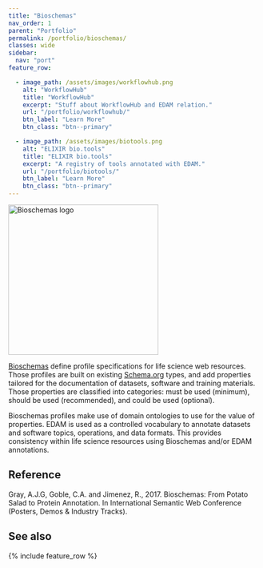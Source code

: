 ```yaml
---
title: "Bioschemas"
nav_order: 1
parent: "Portfolio"
permalink: /portfolio/bioschemas/
classes: wide
sidebar:
  nav: "port"
feature_row:

  - image_path: /assets/images/workflowhub.png
    alt: "WorkflowHub"
    title: "WorkflowHub"
    excerpt: "Stuff about WorkflowHub and EDAM relation."
    url: "/portfolio/workflowhub/"
    btn_label: "Learn More"
    btn_class: "btn--primary"

  - image_path: /assets/images/biotools.png
    alt: "ELIXIR bio.tools"
    title: "ELIXIR bio.tools"
    excerpt: "A registry of tools annotated with EDAM."
    url: "/portfolio/biotools/"
    btn_label: "Learn More"
    btn_class: "btn--primary"
---
```


<div style="display: flex; align-items: center; gap: 1em; margin-bottom: 1em;">
  <img src="{{ '/assets/images/bioschemas.png' | relative_url }}" alt="Bioschemas logo" style="width: 300px; height: auto;">
  <h2 style="margin: 0;"></h2>
</div>


[Bioschemas](https://bioschemas.org/) define profile specifications for life science web resources. Those profiles are built on existing [Schema.org](http://Schema.org) types, and add properties tailored for the documentation of datasets, software and training materials. Those properties are classified into categories: must be used (minimum), should be used (recommended), and could be used (optional). 

Bioschemas profiles make use of domain ontologies to use for the value of properties. EDAM is used as a controlled vocabulary to annotate datasets and software topics, operations, and data formats. This provides consistency within life science resources using Bioschemas and/or EDAM annotations.

## Reference

Gray, A.J.G, Goble, C.A. and Jimenez, R., 2017. Bioschemas: From Potato Salad to Protein Annotation. In International Semantic Web Conference (Posters, Demos & Industry Tracks).

## See also

{% include feature_row %}

